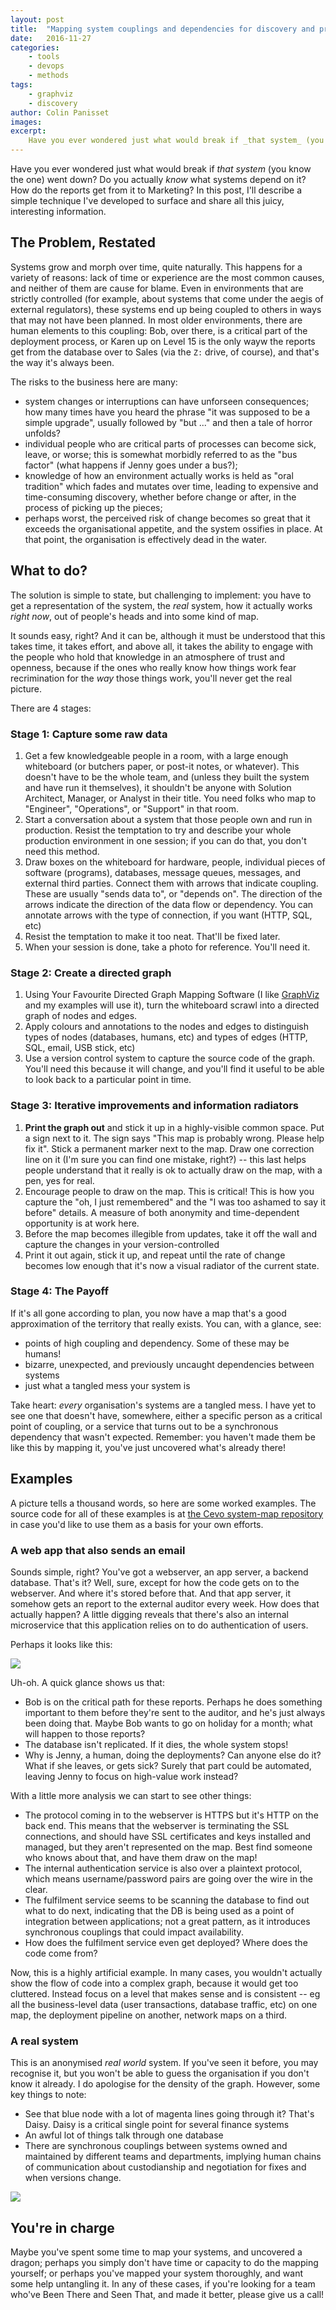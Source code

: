 ```yaml
---
layout: post
title:  "Mapping system couplings and dependencies for discovery and profit"
date:   2016-11-27
categories:
    - tools
    - devops
    - methods
tags:
    - graphviz
    - discovery
author: Colin Panisset
images:
excerpt:
    Have you ever wondered just what would break if _that system_ (you know the one) went down?  Do you actually _know_ what systems depend on it? How do the reports get from it to Marketing? In this post, I'll describe a simple technique I've developed to surface and share all this juicy, interesting information.
---
```


Have you ever wondered just what would break if <em>that system</em>
(you know the one) went down?  Do you actually <em>know</em> what systems
depend on it? How do the reports get from it to Marketing? In this post,
I'll describe a simple technique I've developed to surface and share
all this juicy, interesting information.

## The Problem, Restated

Systems grow and morph over time, quite naturally. This happens for a
variety of reasons: lack of time or experience are the most common
causes, and neither of them are cause for blame.  Even in environments
that are strictly controlled (for example, about systems that come
under the aegis of external regulators), these systems end up being
coupled to others in ways that may not have been planned. In most older
environments, there are human elements to this coupling: Bob, over there,
is a critical part of the deployment process, or Karen up on Level 15
is the only wayw the reports get from the database over to Sales (via the `Z:`
drive, of course), and that's the way it's always been.

The risks to the business here are many:

* system changes or interruptions can have unforseen consequences; how
  many times have you heard the phrase "it was supposed to be a simple
  upgrade", usually followed by "but ..." and then a tale of horror
  unfolds?
* individual people who are critical parts of processes can become sick,
  leave, or worse; this is somewhat morbidly referred to
  as the "bus factor" (what happens if Jenny goes under a bus?);
* knowledge of how an environment actually works is held as "oral
  tradition" which fades and mutates over time,
  leading to expensive and time-consuming discovery, whether before
  change or after, in the process of picking up the pieces;
* perhaps worst, the perceived risk of change becomes so great that it
  exceeds the organisational appetite, and the system ossifies in
  place. At that point, the organisation is effectively dead in the
  water.

## What to do?

The solution is simple to state, but challenging to implement: you have to get
a representation of the system, the _real_ system, how it actually
works _right now_, out of people's heads and into some kind of map.

It sounds easy, right? And it can be, although it must be understood
that this takes time, it takes effort, and above all, it takes the
ability to engage with the people who hold that knowledge in an
atmosphere of trust and openness, because if the ones who really know
how things work fear recrimination for the _way_ those things work,
you'll never get the real picture.

There are 4 stages:

### Stage 1: Capture some raw data

1. Get a few knowledgeable people in a room, with a large enough
   whiteboard (or butchers paper, or post-it notes, or whatever). This
   doesn't have to be the whole team, and (unless they built the
   system and have run it themselves), it shouldn't be anyone with
   Solution Architect, Manager, or Analyst in their title. You need
   folks who map to "Engineer", "Operations", or "Support" in that
   room.
1. Start a conversation about a system that those people own and run
   in production. Resist the temptation to try and describe your whole
   production environment in one session; if you can do that, you
   don't need this method.
1. Draw boxes on the whiteboard for hardware, people, individual
   pieces of software (programs), databases, message queues, messages,
   and external third parties. Connect them with arrows that indicate
   coupling. These are usually "sends data to", or "depends on".
   The direction of the arrows indicate the direction of the data flow
   or dependency. You can annotate arrows with the type of connection,
   if you want (HTTP, SQL, etc)
1. Resist the temptation to make it too neat. That'll be fixed later.
1. When your session is done, take a photo for reference. You'll need
   it.

### Stage 2: Create a directed graph

1. Using Your Favourite Directed Graph Mapping Software (I like
   [GraphViz](http://graphviz.org) and my examples will use it),
   turn the whiteboard scrawl into a directed graph of nodes and edges. 
1. Apply colours and annotations to the nodes and edges to distinguish
   types of nodes (databases, humans, etc) and types of edges (HTTP,
   SQL, email, USB stick, etc)
1. Use a version control system to capture the source code of the graph.
   You'll need this because it will change, and you'll find it useful
   to be able to look back to a particular point in time.

### Stage 3: Iterative improvements and information radiators

1. **Print the graph out** and stick it up in a highly-visible common
   space. Put a sign next to it. The sign says "This map is probably
   wrong. Please help fix it". Stick a permanent marker next to the
   map. Draw one correction line on it (I'm sure you can find one
   mistake, right?) -- this last helps people understand that it really is
   ok to actually draw on the map, with a pen, yes for real.
1. Encourage people to draw on the map. This is critical! This is
   how you capture the "oh, I just remembered" and the "I was too
   ashamed to say it before" details. A measure of both anonymity and
   time-dependent opportunity is at work here.
1. Before the map becomes illegible from updates, take it off the wall 
   and capture the changes in your version-controlled 
1. Print it out again, stick it up, and repeat until the rate of change
   becomes low enough that it's now a visual radiator of the current state.

### Stage 4: The Payoff

If it's all gone according to plan, you now have a
map that's a good approximation of the territory that really exists.
You can, with a glance, see:

* points of high coupling and dependency. Some of these may be humans!
* bizarre, unexpected, and previously uncaught dependencies between
  systems
* just what a tangled mess your system is

Take heart: _every_ organisation's systems are a tangled mess. I have
yet to see one that doesn't have, somewhere, either a specific person
as a critical point of coupling, or a service that turns out to be
a synchronous dependency that wasn't expected. Remember: you haven't
made them be like this by mapping it, you've just uncovered what's
already there!

## Examples

A picture tells a thousand words, so here are some worked examples. The
source code for all of these examples is at [the Cevo system-map
repository](https://github.com/cevoaustralia/system-maps) in case you'd like
to use them as a basis for your own efforts.

### A web app that also sends an email

Sounds simple, right? You've got a webserver, an app server, a backend
database. That's it? Well, sure, except for how the code gets on to the
webserver. And where it's stored before that. And that app server, it somehow
gets an report to the external auditor every week. How does that actually
happen? A little digging reveals that there's also an internal microservice
that this application relies on to do authentication of users.

Perhaps it looks like this:

<img src="/images/basic-system-with-humans.png">

Uh-oh. A quick glance shows us that:

* Bob is on the critical path for these reports. Perhaps he does something
  important to them before they're sent to the auditor, and he's just always
  been doing that. Maybe Bob wants to go on holiday for a month; what will
  happen to those reports?
* The database isn't replicated. If it dies, the whole system stops!
* Why is Jenny, a human, doing the deployments? Can anyone else do it? What
  if she leaves, or gets sick? Surely that part could be automated, leaving
  Jenny to focus on high-value work instead?

With a little more analysis we can start to see other things:

* The protocol coming in to the webserver is HTTPS but it's HTTP on the back
  end. This means that the webserver is terminating the SSL connections, and
  should have SSL certificates and keys installed and managed, but they
  aren't represented on the map. Best find someone who knows about that, and
  have them draw on the map!
* The internal authentication service is also over a plaintext protocol,
  which means username/password pairs are going over the wire in the clear.
* The fulfilment service seems to be scanning the database to find out what
  to do next, indicating that the DB is being used as a point of integration
  between applications; not a great pattern, as it introduces synchronous
  couplings that could impact availability.
* How does the fulfilment service even get deployed? Where does the code come
  from?

Now, this is a highly artificial example. In many cases, you wouldn't
actually show the flow of code into a complex graph, because it would get too
cluttered. Instead focus on a level that makes sense and is consistent -- eg
all the business-level data (user transactions, database traffic, etc) on one
map, the deployment pipeline on another, network maps on a third.

### A real system

This is an anonymised _real world_ system. If you've seen it before, you may
recognise it, but you won't be able to guess the organisation if you don't
know it already. I do apologise for the density of the graph.
However, some key things to note:

* See that blue node with a lot of magenta lines going through it? That's
  Daisy. Daisy is a critical single point for several finance systems
* An awful lot of things talk through one database
* There are synchronous couplings between systems owned and maintained by
  different teams and departments, implying human chains of communication
  about custodianship and negotiation for fixes and when versions change.

<img src="/images/complex-example.png">

## You're in charge

Maybe you've spent some time to map your systems, and uncovered a dragon;
perhaps you simply don't have time or capacity to do the mapping yourself;
or perhaps you've mapped your system thoroughly, and want some help
untangling it. In any of these cases, if you're looking for a team who've
Been There and Seen That, and made it better, please give us a call!

